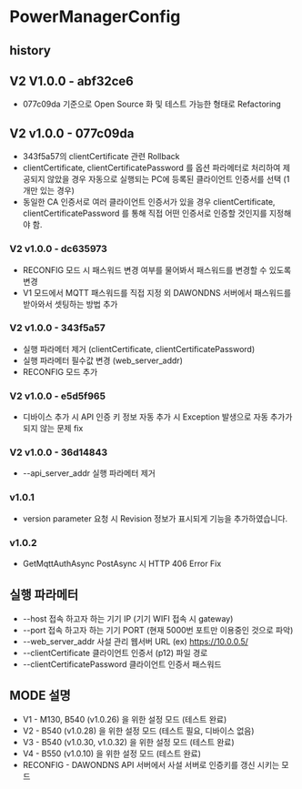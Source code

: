 # PowerManagerConfig

## history

## V2 V1.0.0 - abf32ce6
* 077c09da 기준으로 Open Source 화 및 테스트 가능한 형태로 Refactoring

## V2 v1.0.0 - 077c09da
* 343f5a57의 clientCertificate 관련 Rollback
* clientCertificate, clientCertificatePassword 를 옵션 파라메터로 처리하여 제공되지 않았을 경우 자동으로 실행되는 PC에 등록된 클라이언트 인증서를 선택 (1개만 있는 경우)
* 동일한 CA 인증서로 여러 클라이언트 인증서가 있을 경우 clientCertificate, clientCertificatePassword 를 통해 직접 어떤 인증서로 인증할 것인지를 지정해야 함.

### V2 v1.0.0 - dc635973
* RECONFIG 모드 시 패스워드 변경 여부를 물어봐서 패스워드를 변경할 수 있도록 변경
* V1 모드에서 MQTT 패스워드를 직접 지정 외 DAWONDNS 서버에서 패스워드를 받아와서 셋팅하는 방법 추가

### V2 v1.0.0 - 343f5a57
* 실행 파라메터 제거 (clientCertificate, clientCertificatePassword)
* 실행 파라메터 필수값 변경 (web_server_addr)
* RECONFIG 모드 추가

### V2 v1.0.0 - e5d5f965
* 디바이스 추가 시 API 인증 키 정보 자동 추가 시 Exception 발생으로 자동 추가가 되지 않는 문제 fix

### V2 v1.0.0 - 36d14843
* --api_server_addr 실행 파라메터 제거

### v1.0.1

* version parameter 요청 시 Revision 정보가 표시되게 기능을 추가하였습니다.

### v1.0.2

* GetMqttAuthAsync PostAsync 시 HTTP 406 Error Fix

## 실행 파라메터

* --host 접속 하고자 하는 기기 IP (기기 WIFI 접속 시 gateway)
* --port 접속 하고자 하는 기기 PORT (현재 5000번 포트만 이용중인 것으로 파악)
* --web_server_addr 사설 관리 웹서버 URL (ex) https://10.0.0.5/
* --clientCertificate 클라이언트 인증서 (p12) 파일 경로
* --clientCertificatePassword 클라이언트 인증서 패스워드

## MODE 설명

* V1 - M130, B540 (v1.0.26) 을 위한 설정 모드 (테스트 완료)
* V2 - B540 (v1.0.28) 을 위한 설정 모드 (테스트 필요, 디바이스 없음)
* V3 - B540 (v1.0.30, v1.0.32) 을 위한 설정 모드 (테스트 완료)
* V4 - B550 (v1.0.10) 을 위한 설정 모드 (테스트 완료)
* RECONFIG - DAWONDNS API 서버에서 사설 서버로 인증키를 갱신 시키는 모드
